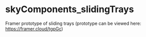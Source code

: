 # skyComponents_slidingTrays
Framer prototype of sliding trays (prototype can be viewed here:  https://framer.cloud/tgpGc)
